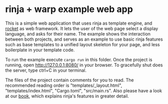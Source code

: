 # rinja + warp example web app

This is a simple web application that uses rinja as template engine, and
[rocket](https://crates.io/crates/rocket) as web framework.
It lets the user of the web page select a display language, and asks for their name.
The example shows the interaction between both projects, and serves as an example to use
basic rinja features such as base templates to a unified layout skeleton for your page,
and less boilerplate in your template code.

To run the example execute `cargo run` in this folder.
Once the project is running, open <http://127.0.0.1:8080/> in your browser.
To gracefully shut does the server, type ctrl+C in your terminal.

The files of the project contain comments for you to read.
The recommended reading order is "templates/_layout.html", "templates/index.html",
"Cargo.toml", "src/main.rs". Also please have a look at our [book](https://rinja.readthedocs.io/),
which explains rinja's features in greater detail.
